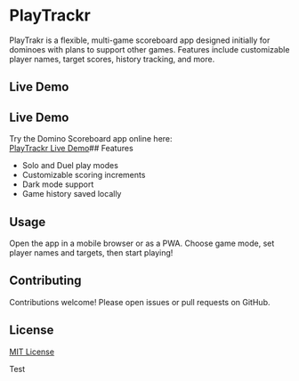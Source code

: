 # PlayTrackr
PlayTrakr is a flexible, multi-game scoreboard app designed initially for dominoes with plans to support other games. Features include customizable player names, target scores, history tracking, and more.
## Live Demo

## Live Demo

Try the Domino Scoreboard app online here:  
[PlayTrackr Live Demo](https://4thehalibit.github.io/PlayTrackr/)## Features

- Solo and Duel play modes  
- Customizable scoring increments  
- Dark mode support  
- Game history saved locally  

## Usage

Open the app in a mobile browser or as a PWA. Choose game mode, set player names and targets, then start playing!

## Contributing

Contributions welcome! Please open issues or pull requests on GitHub.

## License

[MIT License](LICENSE) 

Test

